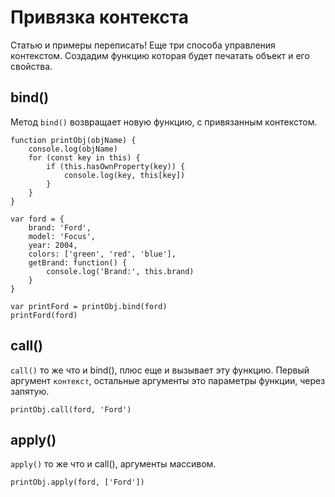 # Привязка контекста
Статью и примеры переписать!
Еще три способа управления контекстом. Создадим функцию которая будет печатать объект и его свойства.

## bind()
Метод `bind()` возвращает новую функцию, с привязанным контекстом.

    function printObj(objName) {
        console.log(objName)
        for (const key in this) {
            if (this.hasOwnProperty(key)) {
                console.log(key, this[key])
            }
        }
    }

    var ford = {
        brand: 'Ford',
        model: 'Focus',
        year: 2004,
        colors: ['green', 'red', 'blue'],
        getBrand: function() {
            console.log('Brand:', this.brand)
        }
    }

    var printFord = printObj.bind(ford)
    printFord(ford)

## call()
`call()` то же что и bind(), плюс еще и вызывает эту функцию. Первый аргумент `контекст`, остальные аргументы это параметры функции, через запятую. 

    printObj.call(ford, 'Ford')

## apply()
`apply()` то же что и call(), аргументы массивом.

    printObj.apply(ford, ['Ford'])
